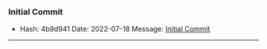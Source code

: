 ### Initial Commit 
* Hash: 4b9d941 Date: 2022-07-18 Message: [Initial Commit](https://github.com/JamesLaFritz/[project-name]/commit/4b9d94168e1fc4aef365031d84ac9f72da21c13c)
***